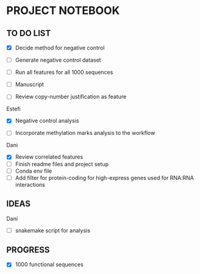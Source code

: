# PROJECT NOTEBOOK 

## TO DO LIST

- [X] Decide method for negative control 

- [ ] Generate negative control dataset

- [ ] Run all features for all 1000 sequences 

- [ ] Manuscript

- [ ] Review copy-number justification as feature 


Estefi 

- [X] Negative control analysis 

- [ ] Incorporate methylation marks analysis to the workflow 
 

Dani 

- [X] Review correlated features
- [ ] Finish readme files and project setup
- [ ] Conda env file 
- [ ] Add filter for protein-coding for high-express genes used for RNA:RNA interactions

## IDEAS

Dani

- [ ] snakemake script for analysis 


## PROGRESS 
- [x] 1000 functional sequences 

